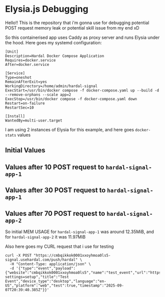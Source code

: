 
# Elysia.js Debugging




Hello!!
This is the repository that i'm gonna use for debugging potential POST request memory leak or potential skill issue from my end xD




So this containerised app uses Caddy as proxy server and runs Elysia under the hood. Here goes my systemd configuration:

```
[Unit]
Description=Hardal Docker Compose Application
Requires=docker.service
After=docker.service

[Service]
Type=oneshot
RemainAfterExit=yes
WorkingDirectory=/home/admin/hardal-signal
ExecStart=/usr/bin/docker compose -f docker-compose.yaml up --build -d --remove-orphans --scale app=2
ExecStop=/usr/bin/docker compose -f docker-compose.yaml down
Restart=on-failure
RestartSec=10

[Install]
WantedBy=multi-user.target
```

I am using 2 instances of Elysia for this example, and here goes `docker-stats` values

## Initial Values





## Values after 10 POST request to `hardal-signal-app-1`


## Values after 30 POST request to `hardal-signal-app-1`


## Values after 70 POST request to `hardal-signal-app-2`



So initial MEM USAGE for `hardal-signal-app-1` was around 12.35MiB, and for `hardal-signal-app-2` it was 11.97MiB

Also here goes my CURL request that i use for testing


```
curl -X POST "https://cmbqikkok0001xxoyhmoa0ls5-signal.usehardal.com/push/hardal" \
  -H "Content-Type: application/json" \
  -d '{"type":"event","payload":{"website":"cmbqikkok0001xxoyhmoa0ls5","name":"test_event","url":"https://app.usehardal.com/signals/cmbqikkok0001xxoyhmoa0ls5?settings=setup","title":"Test Event","device_type":"desktop","language":"en-US","platform":"web","test":true,"timestamp":"2025-09-07T20:39:40.385Z"}}'
```